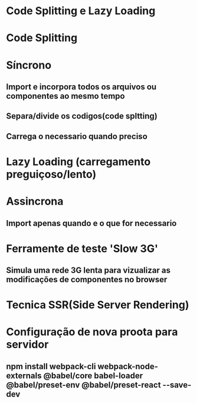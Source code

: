 # Code Splitting e Lazy Loading

<!-- Projeto code splitting 01 -->
# Code Splitting
# Síncrono
## Import e incorpora todos os arquivos ou componentes ao mesmo tempo
## Separa/divide os codigos(code spltting)
## Carrega o necessario quando preciso

<!-- Projeto code splitting 02 -->
# Lazy Loading (carregamento preguiçoso/lento)
# Assincrona
## Import apenas quando e o que for necessario

# Ferramente de teste 'Slow 3G'
## Simula uma rede 3G lenta para vizualizar as modificações de componentes no browser

# Tecnica SSR(Side Server Rendering)
##

# Configuração de nova proota para servidor
## npm install webpack-cli webpack-node-externals @babel/core babel-loader @babel/preset-env @babel/preset-react --save-dev

